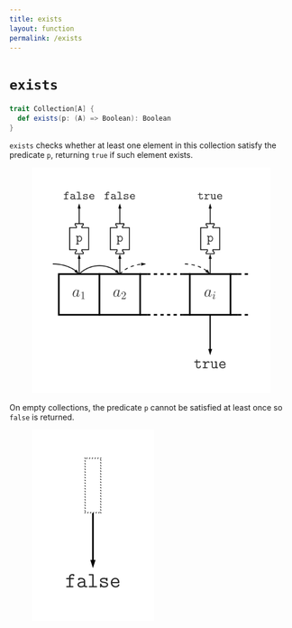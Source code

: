 ```yaml
---
title: exists
layout: function
permalink: /exists
---
```


# `exists`

~~~ scala
trait Collection[A] {
  def exists(p: (A) => Boolean): Boolean
}
~~~

`exists` checks whether at least one element in this collection satisfy the predicate `p`, returning `true` if such element exists.

<figure class="diagram">
  <img src="images/exists.svg" alt="exists function">
  <!-- <figcaption class="diagram-desc"></figcaption> -->
</figure>

On empty collections, the predicate `p` cannot be satisfied at least once so `false` is returned.

<figure class="diagram">
  <img src="images/exists.2.svg" alt="exists function">
  <!-- <figcaption class="diagram-desc"></figcaption> -->
</figure>

